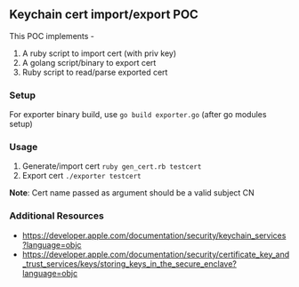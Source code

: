 ## Keychain cert import/export POC
This POC implements -
1. A ruby script to import cert (with priv key)
2. A golang script/binary to export cert
3. Ruby script to read/parse exported cert

### Setup
For exporter binary build, use `go build exporter.go` (after go modules setup)

### Usage
1. Generate/import cert `ruby gen_cert.rb testcert`
2. Export cert `./exporter testcert`

**Note**: Cert name passed as argument should be a valid subject CN

### Additional Resources
- https://developer.apple.com/documentation/security/keychain_services?language=objc
- https://developer.apple.com/documentation/security/certificate_key_and_trust_services/keys/storing_keys_in_the_secure_enclave?language=objc
